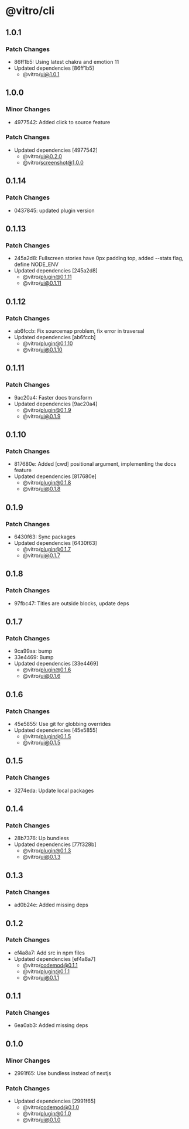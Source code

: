# @vitro/cli

## 1.0.1

### Patch Changes

- 86ff1b5: Using latest chakra and emotion 11
- Updated dependencies [86ff1b5]
  - @vitro/ui@1.0.1

## 1.0.0

### Minor Changes

- 4977542: Added click to source feature

### Patch Changes

- Updated dependencies [4977542]
  - @vitro/ui@0.2.0
  - @vitro/screenshot@1.0.0

## 0.1.14

### Patch Changes

- 0437845: updated plugin version

## 0.1.13

### Patch Changes

- 245a2d8: Fullscreen stories have 0px padding top, added --stats flag, define NODE_ENV
- Updated dependencies [245a2d8]
  - @vitro/plugin@0.1.11
  - @vitro/ui@0.1.11

## 0.1.12

### Patch Changes

- ab6fccb: Fix sourcemap problem, fix error in traversal
- Updated dependencies [ab6fccb]
  - @vitro/plugin@0.1.10
  - @vitro/ui@0.1.10

## 0.1.11

### Patch Changes

- 9ac20a4: Faster docs transform
- Updated dependencies [9ac20a4]
  - @vitro/plugin@0.1.9
  - @vitro/ui@0.1.9

## 0.1.10

### Patch Changes

- 817680e: Added [cwd] positional argument, implementing the docs feature
- Updated dependencies [817680e]
  - @vitro/plugin@0.1.8
  - @vitro/ui@0.1.8

## 0.1.9

### Patch Changes

- 6430f63: Sync packages
- Updated dependencies [6430f63]
  - @vitro/plugin@0.1.7
  - @vitro/ui@0.1.7

## 0.1.8

### Patch Changes

- 97fbc47: Titles are outside blocks, update deps

## 0.1.7

### Patch Changes

- 9ca99aa: bump
- 33e4469: Bump
- Updated dependencies [33e4469]
  - @vitro/plugin@0.1.6
  - @vitro/ui@0.1.6

## 0.1.6

### Patch Changes

- 45e5855: Use git for globbing overrides
- Updated dependencies [45e5855]
  - @vitro/plugin@0.1.5
  - @vitro/ui@0.1.5

## 0.1.5

### Patch Changes

- 3274eda: Update local packages

## 0.1.4

### Patch Changes

- 28b7376: Up bundless
- Updated dependencies [77f328b]
  - @vitro/plugin@0.1.3
  - @vitro/ui@0.1.3

## 0.1.3

### Patch Changes

- ad0b24e: Added missing deps

## 0.1.2

### Patch Changes

- ef4a8a7: Add src in npm files
- Updated dependencies [ef4a8a7]
  - @vitro/codemod@0.1.1
  - @vitro/plugin@0.1.1
  - @vitro/ui@0.1.1

## 0.1.1

### Patch Changes

- 6ea0ab3: Added missing deps

## 0.1.0

### Minor Changes

- 2991f65: Use bundless instead of nextjs

### Patch Changes

- Updated dependencies [2991f65]
  - @vitro/codemod@0.1.0
  - @vitro/plugin@0.1.0
  - @vitro/ui@0.1.0
